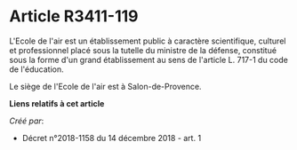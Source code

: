 # Article R3411-119

L'Ecole de l'air est un établissement public à caractère scientifique, culturel et professionnel placé sous la tutelle du
ministre de la défense, constitué sous la forme d'un grand établissement au sens de l'article L. 717-1 du code de
l'éducation.

Le siège de l'Ecole de l'air est à Salon-de-Provence.

**Liens relatifs à cet article**

_Créé par_:

  - Décret n°2018-1158 du 14 décembre 2018 - art. 1
